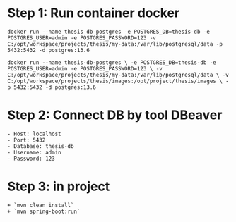 # Step 1: Run container docker
`docker run --name thesis-db-postgres -e POSTGRES_DB=thesis-db -e POSTGRES_USER=admin -e POSTGRES_PASSWORD=123 -v C:/opt/workspace/projects/thesis/my-data:/var/lib/postgresql/data -p 5432:5432 -d postgres:13.6`

` docker run --name thesis-db-postgres \
    -e POSTGRES_DB=thesis-db -e POSTGRES_USER=admin -e POSTGRES_PASSWORD=123 \
    -v C:/opt/workspace/projects/thesis/my-data:/var/lib/postgresql/data \
    -v C:/opt/workspace/projects/thesis/images:/opt/project/thesis/images \
    -p 5432:5432 -d postgres:13.6 `

# Step 2: Connect DB by tool DBeaver 
    - Host: localhost
    - Port: 5432
    - Database: thesis-db
    - Username: admin
    - Password: 123

# Step 3: in project
    + `mvn clean install`
    + `mvn spring-boot:run`